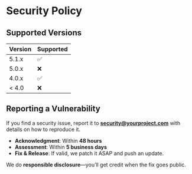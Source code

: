 # Security Policy

## Supported Versions

| Version | Supported |
| ------- | --------- |
| 5.1.x   | ✅       |
| 5.0.x   | ❌       |
| 4.0.x   | ✅       |
| < 4.0   | ❌       |

## Reporting a Vulnerability

If you find a security issue, report it to **security@yourproject.com** with details on how to reproduce it.

- **Acknowledgment**: Within **48 hours**  
- **Assessment**: Within **5 business days**  
- **Fix & Release**: If valid, we patch it ASAP and push an update.  

We do **responsible disclosure**—you’ll get credit when the fix goes public.

